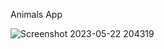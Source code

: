 Animals App

![Screenshot 2023-05-22 204319](https://github.com/hosnyaroui/Animals/assets/91914423/a26b955d-9315-4680-b1c2-d651480baed1)
